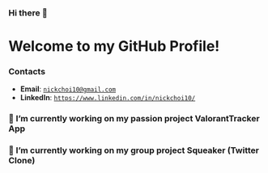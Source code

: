### Hi there 👋

# Welcome to my GitHub Profile!

### Contacts
* **Email**: [`nickchoi10@gmail.com`](mailto:nickchoi10@gmail.com)
* **LinkedIn**: [`https://www.linkedin.com/in/nickchoi10/`](https://www.linkedin.com/in/nickchoi10/)


### 🔭 I’m currently working on my passion project ValorantTracker App
### 🌱 I’m currently working on my group project Squeaker (Twitter Clone)


<!--
**nickchoi10/nickchoi10** is a ✨ _special_ ✨ repository because its `README.md` (this file) appears on your GitHub profile.

Here are some ideas to get you started:

- 🔭 I’m currently working on ...
- 🌱 I’m currently learning ...
- 👯 I’m looking to collaborate on ...
- 🤔 I’m looking for help with ...
- 💬 Ask me about ...
- 📫 How to reach me: ...
- 😄 Pronouns: ...
- ⚡ Fun fact: ...
-->
